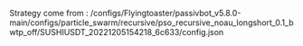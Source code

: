 Strategy come from : /configs/Flyingtoaster/passivbot_v5.8.0-main/configs/particle_swarm/recursive/pso_recursive_noau_longshort_0.1_bwtp_off/SUSHIUSDT_20221205154218_6c633/config.json